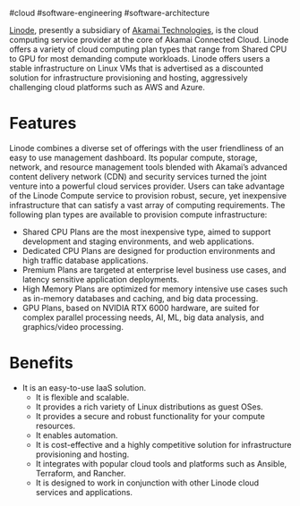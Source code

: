 #cloud  #software-engineering #software-architecture 

[Linode](https://www.linode.com/), presently a subsidiary of [Akamai Technologies](https://www.akamai.com/), is the cloud computing service provider at the core of Akamai Connected Cloud. Linode offers a variety of cloud computing plan types that range from Shared CPU to GPU for most demanding compute workloads. Linode offers users a stable infrastructure on Linux VMs that is advertised as a discounted solution for infrastructure provisioning and hosting, aggressively challenging cloud platforms such as AWS and Azure.

# Features
Linode combines a diverse set of offerings with the user friendliness of an easy to use management dashboard. Its popular compute, storage, network, and resource management tools blended with Akamai’s advanced content delivery network (CDN) and security services turned the joint venture into a powerful cloud services provider. Users can take advantage of the Linode Compute service to provision robust, secure, yet inexpensive infrastructure that can satisfy a vast array of computing requirements. The following plan types are available to provision compute infrastructure:

- Shared CPU Plans are the most inexpensive type, aimed to support development and staging environments, and web applications.
- Dedicated CPU Plans are designed for production environments and high traffic database applications.
- Premium Plans are targeted at enterprise level business use cases, and latency sensitive application deployments.
- High Memory Plans are optimized for memory intensive use cases such as in-memory databases and caching, and big data processing.
- GPU Plans, based on NVIDIA RTX 6000 hardware, are suited for complex parallel processing needs, AI, ML, big data analysis, and graphics/video processing.
# Benefits
- It is an easy-to-use IaaS solution.
	- It is flexible and scalable.
	- It provides a rich variety of Linux distributions as guest OSes.
	- It provides a secure and robust functionality for your compute resources.
	- It enables automation.
	- It is cost-effective and a highly competitive solution for infrastructure provisioning and hosting.
	- It integrates with popular cloud tools and platforms such as Ansible, Terraform, and Rancher.
	- It is designed to work in conjunction with other Linode cloud services and applications.